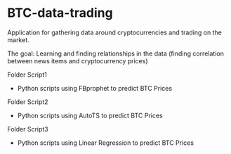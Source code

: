 # BTC-data-trading

Application for gathering data around cryptocurrencies and trading on the market.

The goal: Learning and finding relationships in the data (finding correlation between news items and cryptocurrency prices)

Folder Script1
  - Python scripts using FBprophet to predict BTC Prices

Folder Script2 
  - Python scripts using AutoTS to predict BTC Prices

Folder Script3
  - Python scripts using Linear Regression to predict BTC Prices

